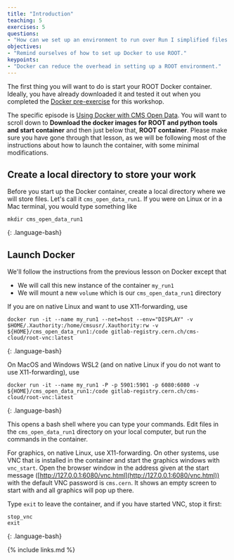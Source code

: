 ```yaml
---
title: "Introduction"
teaching: 5
exercises: 5
questions:
- "How can we set up an environment to run over Run I simplified files."
objectives:
- "Remind ourselves of how to set up Docker to use ROOT."
keypoints:
- "Docker can reduce the overhead in setting up a ROOT environment."
---
```


The first thing you will want to do is start your ROOT Docker container.
Ideally, you have already downloaded it and tested it out when you 
completed the [Docker pre-exercise](https://cms-opendata-workshop.github.io/workshop2022-lesson-docker/)
for this workshop. 

The specific episode is 
[Using Docker with CMS Open Data](https://cms-opendata-workshop.github.io/workshop2022-lesson-docker/03-docker-for-cms-opendata/index.html).
You will want to scroll down to 
**Download the docker images for ROOT and python tools and start container** and then just below that, 
**ROOT container**. Please make sure you have gone through that lesson, as we will be following
most of the instructions about how to launch the container, with some minimal modifications. 

## Create a local directory to store your work

Before you start up the Docker container, create a local directory where we will store
files. Let's call it `cms_open_data_run1`. If you were on Linux or in a Mac terminal, 
    you would type something like

~~~
mkdir cms_open_data_run1
~~~
{: .language-bash}

## Launch Docker

We'll follow the instructions from the previous lesson on Docker except that
* We will call this new instance of the container `my_run1`
* We will mount a new `volume` which is our `cms_open_data_run1` directory

If you are on native Linux and want to use X11-forwarding, use

~~~
docker run -it --name my_run1 --net=host --env="DISPLAY" -v $HOME/.Xauthority:/home/cmsusr/.Xauthority:rw -v ${HOME}/cms_open_data_run1:/code gitlab-registry.cern.ch/cms-cloud/root-vnc:latest
~~~
{: .language-bash}

On MacOS and Windows WSL2 (and on native Linux if you do not want to use X11-forwarding), use

~~~
docker run -it --name my_run1 -P -p 5901:5901 -p 6080:6080 -v ${HOME}/cms_open_data_run1:/code gitlab-registry.cern.ch/cms-cloud/root-vnc:latest
~~~
{: .language-bash}


This opens a bash shell where you can type your commands. Edit files in the `cms_open_data_run1` directory on your local computer, but run the commands in the container.

For graphics, on native Linux, use X11-forwarding. On other systems, use VNC that is installed in the container and start the graphics windows with `vnc_start`. Open the browser window in the address given at the start message ([http://127.0.0.1:6080/vnc.html](http://127.0.0.1:6080/vnc.html)) with the default VNC password is `cms.cern`. It shows an empty screen to start with and all graphics will pop up there.

Type `exit` to leave the container, and if you have started VNC, stop it first:

~~~
stop_vnc
exit
~~~
{: .language-bash}







{% include links.md %}

